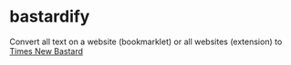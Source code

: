# bastardify
Convert all text on a website (bookmarklet) or all websites (extension) to [Times New Bastard](https://github.com/weiweihuanghuang/Times-New-Bastard)
